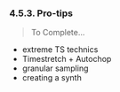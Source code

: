 ---
---

### 4.5.3. Pro-tips

> To Complete...

- extreme TS technics
- Timestretch + Autochop
- granular sampling
- creating a synth
